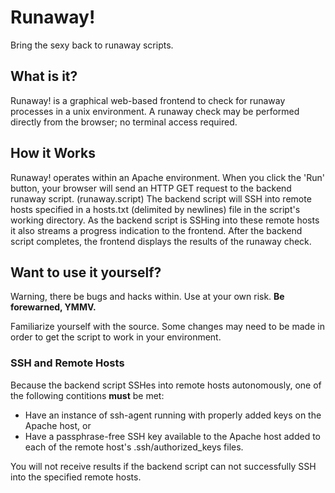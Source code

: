 Runaway!
========

Bring the sexy back to runaway scripts.

## What is it?

Runaway! is a graphical web-based frontend to check for runaway processes
in a unix environment. A runaway check may be performed directly from the
browser; no terminal access required.

## How it Works

Runaway! operates within an Apache environment. When you click the 'Run'
button, your browser will send an HTTP GET request to the backend
runaway script. (runaway.script) The backend script will SSH into remote
hosts specified in a hosts.txt (delimited by newlines) file in the
script's working directory. As the backend script is SSHing into these
remote hosts it also streams a progress indication to the frontend. After
the backend script completes, the frontend displays the results of the
runaway check.

## Want to use it yourself?

Warning, there be bugs and hacks within. Use at your own risk. **Be
forewarned, YMMV.**

Familiarize yourself with the source. Some changes may need to be made
in order to get the script to work in your environment.

### SSH and Remote Hosts

Because the backend script SSHes into remote hosts autonomously, one of
the following contitions **must** be met:

* Have an instance of ssh-agent running with properly added keys on the
  Apache host, or
* Have a passphrase-free SSH key available to the Apache host added to
  each of the remote host's .ssh/authorized\_keys files.

You will not receive results if the backend script can not successfully
SSH into the specified remote hosts.
